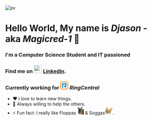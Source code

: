 [linkedin]: https://linkedin.com/in/djason-gadiou
![pv](https://pageview.vercel.app/?github_user=Magicred-1)
# Hello World, My name is *Djason* - aka *Magicred-1* 👋 

### I'm a Computer Science Student and IT passioned

### Find me on <img src="https://cdn-icons-png.flaticon.com/512/174/174857.png" width="25" height="25" /> [LinkedIn][linkedin].

### Currently working for <img src="https://raw.githubusercontent.com/Magicred-1/Magicred-1/main/asset/img/ringcentral_logo.png" width="25" height="25" /> ***RingCentral***

- ❤️ I love to learn new things.
- 👯 Always willing to help the others.
- ⚡ Fun fact: I really like Floppas<img src="https://raw.githubusercontent.com/Magicred-1/Magicred-1/main/asset/img/floppa_icon.png" width="25" height="25" /> & Soggas<img src="https://raw.githubusercontent.com/Magicred-1/Magicred-1/main/asset/img/sogga_icon.png" width="25" height="25" />.

